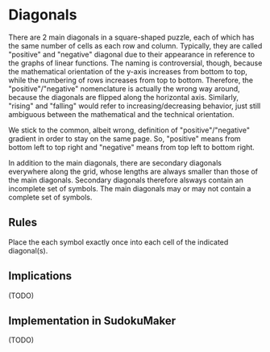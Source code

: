 # Diagonals
There are 2 main diagonals in a square-shaped puzzle, each of which has the same number of cells as each row and column.
Typically, they are called "positive" and "negative" diagonal due to their appearance in reference to the graphs of linear functions.
The naming is controversial, though, because the mathematical orientation of the y-axis increases from bottom to top, while the numbering of rows increases from top to bottom.
Therefore, the "positive"/"negative" nomenclature is actually the wrong way around, because the diagonals are flipped along the horizontal axis.
Similarly, "rising" and "falling" would refer to increasing/decreasing behavior, just still ambiguous between the mathematical and the technical orientation.

We stick to the common, albeit wrong, definition of "positive"/"negative" gradient in order to stay on the same page.
So, "positive" means from bottom left to top right and "negative" means from top left to bottom right.

In addition to the main diagonals, there are secondary diagonals everywhere along the grid, whose lengths are always smaller than those of the main diagonals.
Secondary diagonals therefore alsways contain an incomplete set of symbols. The main diagonals may or may not contain a complete set of symbols.

## Rules
Place the each symbol exactly once into each cell of the indicated diagonal(s).

## Implications
(TODO)

## Implementation in SudokuMaker
(TODO)
